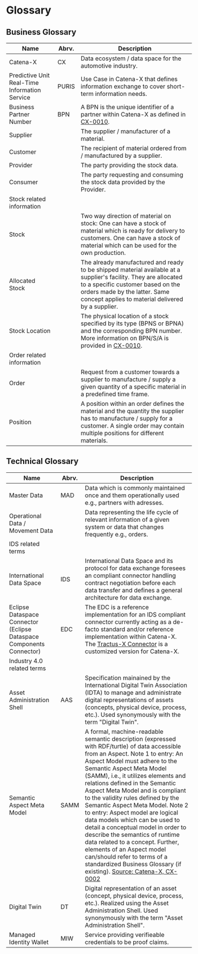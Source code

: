 # Glossary

## Business Glossary

| Name                                          | Abrv. | Description                                                                                                                                                                                                                               |
|-----------------------------------------------|-------|-------------------------------------------------------------------------------------------------------------------------------------------------------------------------------------------------------------------------------------------|
| Catena-X                                      | CX    | 	Data ecosystem / data space for the automotive industry.                                                                                                                                                                                 |
| Predictive Unit Real-Time Information Service | PURIS | Use Case in Catena-X that defines information exchange to cover short-term information needs.                                                                                                                                             |
| Business Partner Number                       | BPN   | A BPN is the unique identifier of a partner within Catena-X as defined in [CX-0010](https://catena-x.net/de/standard-library).                                                                                                            |
| Supplier                                      |       | The supplier / manufacturer of a material.                                                                                                                                                                                                |
| Customer                                      |       | The recipient of material ordered from / manufactured by a supplier.                                                                                                                                                                      |
| Provider                                      |       | The party providing the stock data.                                                                                                                                                                                                       |
| Consumer                                      |       | The party requesting and consuming the stock data provided by the Provider.                                                                                                                                                               |
| Stock related information                     |
| Stock                                         |       | Two way direction of material on stock: One can have a stock of material which is ready for delivery to customers. One can have a stock of material which can be used for the own production.                                             |
| Allocated Stock                               |       | The already manufactured and ready to be shipped material available at a supplier's facility. They are allocated to a specific customer based on the orders made by the latter. Same concept applies to material delivered by a supplier. |
| Stock Location                                |       | The physical location of a stock specified by its type (BPNS or BPNA) and the corresponding BPN number. More information on BPN/S/A is provided in [CX-0010](https://catena-x.net/de/standard-library).                                   |
| Order related information                     |
| Order                                         |       | Request from a customer towards a supplier to manufacture / supply a given quantity of a specific material in a predefined time frame.                                                                                                    |
| Position                                      |       | A position within an order defines the material and the quantity the supplier has to manufacture / supply for a customer. A single order may contain multiple positions for different materials.                                          |

## Technical Glossary

| Name                                                                 | Abrv. | Description                                                                                                                                                                                                                                                                                                                                                                                                                                                                                                                                                                                                                                                                                                                                      |
|----------------------------------------------------------------------|-------|--------------------------------------------------------------------------------------------------------------------------------------------------------------------------------------------------------------------------------------------------------------------------------------------------------------------------------------------------------------------------------------------------------------------------------------------------------------------------------------------------------------------------------------------------------------------------------------------------------------------------------------------------------------------------------------------------------------------------------------------------|
| Master Data                                                          | MAD   | Data which is commonly maintained once and them operationally used e.g., partners with adresses.                                                                                                                                                                                                                                                                                                                                                                                                                                                                                                                                                                                                                                                 |
| Operational Data / Movement Data                                     |       | Data representing the life cycle of relevant information of a given system or data that changes frequently e.g., orders.                                                                                                                                                                                                                                                                                                                                                                                                                                                                                                                                                                                                                         |
| IDS related terms                                                    |
| International Data Space                                             | IDS   | International Data Space and its protocol for data exchange foresees an compliant connector handling contract negotiation before each data transfer and defines a general architecture for data exchange.                                                                                                                                                                                                                                                                                                                                                                                                                                                                                                                                        |
| Eclipse Dataspace Connector (Eclipse Dataspace Components Connector) | EDC   | The EDC is a reference implementation for an IDS compliant connector currently acting as a de-facto standard and/or reference implementation within Catena-X. The [Tractus-X Connector](https://github.com/eclipse-tractusx/tractusx-edc) is a customized version for Catena-X.                                                                                                                                                                                                                                                                                                                                                                                                                                                                  |
| Industry 4.0 related terms                                           |
| Asset Administration Shell                                           | AAS   | Specification mainained by the International Digital Twin Association (IDTA) to manage and administrate digital representations of assets (concepts, physical device, process, etc.). Used synonymously with the term "Digital Twin".                                                                                                                                                                                                                                                                                                                                                                                                                                                                                                            |
| Semantic Aspect Meta Model                                           | SAMM  | A formal, machine-readable semantic description (expressed with RDF/turtle) of data accessible from an Aspect. Note 1 to entry: An Aspect Model must adhere to the Semantic Aspect Meta Model (SAMM), i.e., it utilizes elements and relations defined in the Semantic Aspect Meta Model and is compliant to the validity rules defined by the Semantic Aspect Meta Model. Note 2 to entry: Aspect model are logical data models which can be used to detail a conceptual model in order to describe the semantics of runtime data related to a concept. Further, elements of an Aspect model can/should refer to terms of a standardized Business Glossary (if existing). [Source: Catena-X, CX-0002](https://catena-x.net/de/standard-library) |
| Digital Twin                                                         | DT    | Digital representation of an asset (concept, physical device, process, etc.). Realized using the Asset Administration Shell. Used synonymously with the term "Asset Administration Shell".                                                                                                                                                                                                                                                                                                                                                                                                                                                                                                                                                       |
| Managed Identity Wallet                                              | MIW   | Service providing verifieable credentials to be proof claims.                                                                                                                                                                                                                                                                                                                                                                                                                                                                                                                                                                                                                                                                                    |
